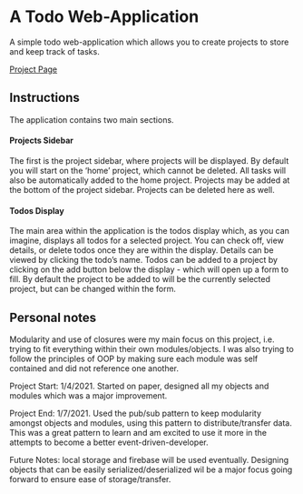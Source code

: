 # A Todo Web-Application
A simple todo web-application which allows you to create projects to store and keep track of tasks.

[Project Page](https://gerardohidalgo.com/todo/)

## Instructions
The application contains two main sections. 
#### Projects Sidebar
The first is the project sidebar, where projects will be displayed. By default you will start on the ‘home’ project, which cannot be deleted. All tasks will also be automatically added to the home project. Projects may be added at the bottom of the project sidebar. Projects can be deleted here as well.

#### Todos Display
The main area within the application is the todos display which, as you can imagine, displays all todos for a selected project. You can check off, view details, or delete todos once they are within the display. Details can be viewed by clicking the todo’s name. Todos can be added to a project by clicking on the add button below the display - which will open up a form to fill. By default the project to be added to will be the currently selected project, but can be changed within the form. 

## Personal notes
Modularity and use of closures were my main focus on this project, i.e. trying to fit everything within their own modules/objects. I was also trying to follow the principles of OOP by making sure each module was self contained and did not reference one another. 

Project Start: 1/4/2021. Started on paper, designed all my objects and modules which was a major improvement. 

Project End: 1/7/2021. Used the pub/sub pattern to keep modularity amongst objects and modules, using this pattern to distribute/transfer data. This was a great pattern to learn and am excited to use it more in the attempts to become a better event-driven-developer. 

Future Notes: local storage and firebase will be used eventually. Designing objects that can be easily serialized/deserialized wil be a major focus going forward to ensure ease of storage/transfer.
